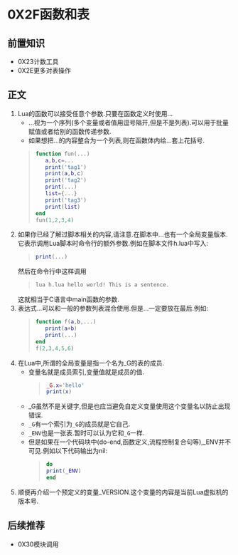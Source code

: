 # 0X2F函数和表

## 前置知识

* 0X23计数工具
* 0X2E更多对表操作

## 正文

1. Lua的函数可以接受任意个参数.只要在函数定义时使用...
    * ...视为一个序列(多个变量或者值用逗号隔开,但是不是列表).可以用于批量赋值或者给别的函数传递参数.
    * 如果想把...的内容整合为一个列表,则在函数体内给...套上花括号.
    >```lua
    >function fun(...)
    >    a,b,c=...
    >    print('tag1')
    >    print(a,b,c)
    >    print('tag2')
    >    print(...)
    >    list={...}
    >    print('tag3')
    >    print(list)
    >end
    >fun(1,2,3,4)
    >```
1. 如果你已经了解过脚本相关的内容,请注意.在脚本中...也有一个全局变量版本.它表示调用Lua脚本时命令行的额外参数.例如在脚本文件h.lua中写入:
    >```lua
    >print(...)
    >```
    然后在命令行中这样调用
    >```bash
    >lua h.lua hello world! This is a sentence.
    >```
    这就相当于C语言中main函数的参数.
1. 表达式...可以和一般的参数列表混合使用.但是...一定要放在最后.例如:
    >```lua
    >function f(a,b,...)
    >    print(a+b)
    >    print(...)
    >end
    >f(2,3,4,5,6)
    >```
1. 在Lua中,所谓的全局变量是指一个名为_G的表的成员.
    * 变量名就是成员索引,变量值就是成员的值.
        >```lua
        >_G.x='hello'
        >print(x)
        >```
    * _G虽然不是关键字,但是也应当避免自定义变量使用这个变量名以防止出现错误.
    * `_G`有一个索引为`_G`的成员就是它自己.
    * `_ENV`也是一张表.暂时可以认为它和`_G`一样.
    * 但是如果在一个代码块中(do-end,函数定义,流程控制复合句等),_ENV并不可见.例如以下代码输出为nil:
        >```lua
        >do
        >print(_ENV)
        >end
        >```
1. 顺便再介绍一个预定义的变量_VERSION.这个变量的内容是当前Lua虚拟机的版本号.

## 后续推荐

* 0X30模块调用